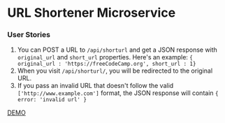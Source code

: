 # URL Shortener Microservice

### User Stories

1. You can POST a URL to `/api/shorturl` and get a JSON response with `original_url` and `short_url` properties. Here's an example: `{ original_url : 'https://freeCodeCamp.org', short_url : 1}`
2. When you visit `/api/shorturl/`, you will be redirected to the original URL.
3. If you pass an invalid URL that doesn't follow the valid `['http://www.example.com']` format, the JSON response will contain `{ error: 'invalid url' }`

[DEMO](https://urlshortener-s7sw.onrender.com)
